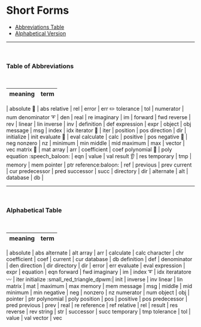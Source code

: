 # Short Forms

- [Abbreviations Table](https://github.com/JuliaPraxis/Naming/blob/master/guides/ShortForms.md#table-of-abbreviations)
- [Alphabetical Version](https://github.com/JuliaPraxis/Naming/blob/master/guides/ShortForms.md#alphabetical-table)

-----
&nbsp; &nbsp; 
### Table of Abbreviations
&nbsp; &nbsp;  

meaning|term
-----|-------
|
absolute  :tea:  | abs 
relative | rel 
|
error | err 
  :pencil2:  tolerance | tol 
|
numerator | num
denominator :curly_loop: | den
|
real | re
imaginary | im
|
forward | fwd 
reverse | rev 
|
linear | lin
inverse | inv
|
definition | def
expression | expr
|
object | obj
message | msg
|
index | idx
iterator :small_blue_diamond: | iter 
|
position | pos
direction | dir
|
initialize | init
evaluate :triangular_flag_on_post: | eval
calculate | calc
|
positive | pos
negative :round_pushpin: | neg
nonzero | nz 
|
minimum | min
middle | mid
maximum | max 
|
vector | vec
matrix :small_red_triangle: | mat 
array | arr 
| 
coefficient | coef
polynomial :paperclip: | poly
equation :speech_baloon: | eqn
|
value | val 
result :ear: | res
temporary | tmp
|
memory | mem
pointer | ptr
reference:baloon: | ref
|
previous | prev
current | cur
predecessor | pred
successor | succ
|
directory | dir
|
alternate | alt
|
database | db
|

-----
&nbsp; &nbsp; 
### Alphabetical Table
&nbsp; &nbsp; 

meaning| term
-----|-------
|
absolute | abs 
alternate | alt
array | arr
|
calculate | calc
character | chr
coefficient | coef
|
current | cur
database | db
definition | def
|
denominator | den
direction | dir
directory | dir
|
error | err
evaluate | eval
expression | expr
|
equation | eqn
forward | fwd
imaginary | im
|
index :curly_loop: | idx
iteratatore :wavy_dash: | iter
initialize :small_red_triangle_dpwm:| init
|
inverse | inv
linear | lin
matrix | mat
|
maximum | max
memory | mem
message | msg
|
middle | mid
minimum | min
negative | neg
|
nonzero | nz
numerator | num
object | obj
|
pointer | ptr
polynomial | poly
position | pos
|
positive | pos
predecessor | pred
previous | prev
|
real | re
reference | ref
relative | rel
|
result | res
reverse | rev
string | str
|
successor | succ
temporary | tmp
tolerance | tol
|
value | val
vector | vec
